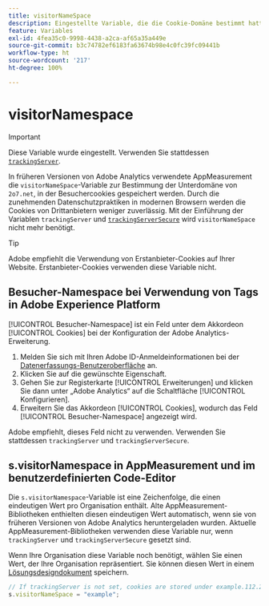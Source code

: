 ```yaml
---
title: visitorNameSpace
description: Eingestellte Variable, die die Cookie-Domäne bestimmt hatte.
feature: Variables
exl-id: 4fea35c0-9998-4438-a2ca-af65a35a449e
source-git-commit: b3c74782ef6183fa63674b98e4c0fc39fc09441b
workflow-type: ht
source-wordcount: '217'
ht-degree: 100%

---
```


# visitorNamespace

>[!IMPORTANT]
>
>Diese Variable wurde eingestellt. Verwenden Sie stattdessen [`trackingServer`](trackingserver.md).

In früheren Versionen von Adobe Analytics verwendete AppMeasurement die `visitorNameSpace`-Variable zur Bestimmung der Unterdomäne von `2o7.net`, in der Besuchercookies gespeichert werden. Durch die zunehmenden Datenschutzpraktiken in modernen Browsern werden die Cookies von Drittanbietern weniger zuverlässig. Mit der Einführung der Variablen `trackingServer` und [`trackingServerSecure`](trackingserversecure.md) wird `visitorNameSpace` nicht mehr benötigt.

>[!TIP]
>
>Adobe empfiehlt die Verwendung von Erstanbieter-Cookies auf Ihrer Website. Erstanbieter-Cookies verwenden diese Variable nicht.

## Besucher-Namespace bei Verwendung von Tags in Adobe Experience Platform

[!UICONTROL Besucher-Namespace] ist ein Feld unter dem Akkordeon [!UICONTROL Cookies] bei der Konfiguration der Adobe Analytics-Erweiterung.

1. Melden Sie sich mit Ihren Adobe ID-Anmeldeinformationen bei der [Datenerfassungs-Benutzeroberfläche](https://experience.adobe.com/data-collection) an.
2. Klicken Sie auf die gewünschte Eigenschaft.
3. Gehen Sie zur Registerkarte [!UICONTROL Erweiterungen] und klicken Sie dann unter „Adobe Analytics“ auf die Schaltfläche [!UICONTROL Konfigurieren].
4. Erweitern Sie das Akkordeon [!UICONTROL Cookies], wodurch das Feld [!UICONTROL Besucher-Namespace] angezeigt wird.

Adobe empfiehlt, dieses Feld nicht zu verwenden. Verwenden Sie stattdessen `trackingServer` und `trackingServerSecure`.

## s.visitorNamespace in AppMeasurement und im benutzerdefinierten Code-Editor

Die `s.visitorNamespace`-Variable ist eine Zeichenfolge, die einen eindeutigen Wert pro Organisation enthält. Alte AppMeasurement-Bibliotheken enthielten diesen eindeutigen Wert automatisch, wenn sie von früheren Versionen von Adobe Analytics heruntergeladen wurden. Aktuelle AppMeasurement-Bibliotheken verwenden diese Variable nur, wenn `trackingServer` und `trackingServerSecure` gesetzt sind.

Wenn Ihre Organisation diese Variable noch benötigt, wählen Sie einen Wert, der Ihre Organisation repräsentiert. Sie können diesen Wert in einem [Lösungsdesigndokument](../../prepare/solution-design.md) speichern.

```js
// If trackingServer is not set, cookies are stored under example.112.2o7.net
s.visitorNameSpace = "example";
```
